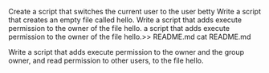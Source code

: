 Create a script that switches the current user to the user betty
Write a script that creates an empty file called hello.
Write a script that adds execute permission to the owner of the file hello. a script that adds execute permission to the owner of the file hello.>> README.md
cat README.md

Write a script that adds execute permission to the owner and the group owner, and read permission to other users, to the file hello.
